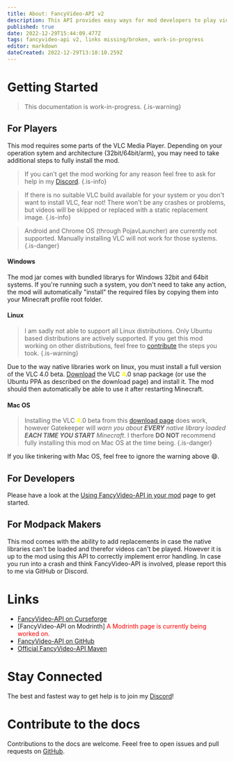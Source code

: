 ```yaml
---
title: About: FancyVideo-API v2
description: This API provides easy ways for mod developers to play videos in a resource friendly way in Minecraft. 
published: true
date: 2022-12-29T15:44:09.477Z
tags: fancyvideo-api v2, links missing/broken, work-in-progress
editor: markdown
dateCreated: 2022-12-29T13:18:10.259Z
---
```


# Getting Started

> This documentation is work-in-progress.
{.is-warning}

## For Players
This mod requires some parts of the VLC Media Player. Depending on your operation sytem and architecture (32bit/64bit/arm), you may need to take additional steps to fully install the mod.

> If you can't get the mod working for any reason feel free to ask for help in my [Discord](/FancyVideo-API/v2/About#stay-connected).
{.is-info}

> If there is no suitable VLC build available for your system or you don't want to install VLC, fear not! There won't be any crashes or problems, but videos will be skipped or replaced with a static replacement image.
{.is-info}

> Android and Chrome OS (through PojavLauncher) are currently not supported. Manually installing VLC will not work for those systems.
{.is-danger}


#### Windows
The mod jar comes with bundled librarys for Windows 32bit and 64bit systems. If you're running such a system, you don't need to take any action, the mod will automatically "install" the required files by copying them into your Minecraft profile root folder.

#### Linux
> I am sadly not able to support all Linux distributions. Only Ubuntu based distributions are actively supported. If you get this mod working on other distributions, feel free to [contribute](/FancyVideo-API/v2/About#contribute-to-the-docs) the steps you took.
{.is-warning}

Due to the way native libraries work on linux, you must install a full version of the VLC 4.0 beta. [Download](https://bit.ly/vlcBeta) the VLC <span style="color:yellow;">**4**</span>.0 snap package (or use the Ubuntu PPA as described on the download page) and install it.
The mod should then automatically be able to use it after restarting Minecraft.

#### Mac OS
> Installing the VLC <span style="color:yellow;">**4**</span>.0 beta from this [download page](https://bit.ly/vlcBeta) does work, however Gatekeeper will *warn you about **EVERY** native library loaded **EACH TIME YOU START** Minecraft*. I therfore **DO NOT** recommend fully installing this mod on Mac OS at the time being.
{.is-danger}

If you like tinkering with Mac OS, feel free to ignore the warning above :smile:.

## For Developers
Please have a look at the [Using FancyVideo-API in your mod](/FancyVideo-API/v2/Developers/Using_FancyVideo-API) page to get started.

## For Modpack Makers
This mod comes with the ability to add replacements in case the native libraries can't be loaded and therefor videos can't be played. However it is up to the mod using this API to correctly implement error handling. In case you run into a crash and think FancyVideo-API is involved, please report this to me via GitHub or Discord.

# Links
- [FancyVideo-API on Curseforge](https://www.curseforge.com/minecraft/mc-mods/fancyvideo-api)
- [FancyVideo-API on Modrinth] <span style="color:red;">A Modrinth page is currently being worked on.</span>
- [FancyVideo-API on GitHub](https://github.com/Nick1st/FancyVideo-API-1.18)
- [Official FancyVideo-API Maven](https://maven.nick1st.de/#/releases/nick1st/fancyvideo)

# Stay Connected
The best and fastest way to get help is to join my [Discord](https://discord.gg/gxcN94H)!

# Contribute to the docs
Contributions to the docs are welcome. Feeel free to open issues and pull requests on [GitHub](https://github.com/Nick1st/wiki).